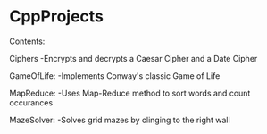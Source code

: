 # CppProjects

Contents:

Ciphers -Encrypts and decrypts a Caesar Cipher and a Date Cipher

GameOfLife: -Implements Conway's classic Game of Life

MapReduce: -Uses Map-Reduce method to sort words and count occurances

MazeSolver: -Solves grid mazes by clinging to the right wall
